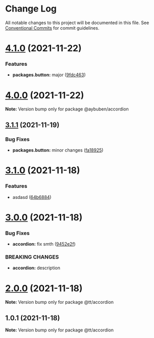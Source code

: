 # Change Log

All notable changes to this project will be documented in this file.
See [Conventional Commits](https://conventionalcommits.org) for commit guidelines.

# [4.1.0](https://github.com/har-sargis/publish_test/compare/v4.0.0...v4.1.0) (2021-11-22)


### Features

* **packages.button:** major ([9fdc463](https://github.com/har-sargis/publish_test/commit/9fdc46319cf045818f92a59096a97c140a32ebf1))





# [4.0.0](https://github.com/har-sargis/publish_test/compare/v3.2.0...v4.0.0) (2021-11-22)

**Note:** Version bump only for package @aybuben/accordion





## [3.1.1](https://github.com/har-sargis/publish_test/compare/v3.1.0...v3.1.1) (2021-11-19)


### Bug Fixes

* **packages.button:** minor changes ([fa18925](https://github.com/har-sargis/publish_test/commit/fa189254bcc8d144ac80bf84b6a5d6b4b2c68278))





# [3.1.0](https://github.com/har-sargis/publish_test/compare/v3.0.1...v3.1.0) (2021-11-18)


### Features

* asdasd ([64b6884](https://github.com/har-sargis/publish_test/commit/64b6884cd5336c4c6be2fcf27810b0db8a1ff983))





# [3.0.0](https://github.com/har-sargis/publish_test/compare/v2.0.0...v3.0.0) (2021-11-18)


### Bug Fixes

* **accordion:** fix smth ([9452e2f](https://github.com/har-sargis/publish_test/commit/9452e2f0b5c403862a0bd71609dd3d94162133f3))


### BREAKING CHANGES

* **accordion:** description





# [2.0.0](https://github.com/har-sargis/publish_test/compare/v1.1.0...v2.0.0) (2021-11-18)

**Note:** Version bump only for package @tt/accordion





## 1.0.1 (2021-11-18)

**Note:** Version bump only for package @tt/accordion
